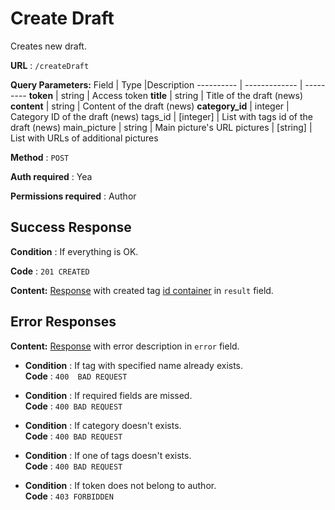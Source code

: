 # Create Draft

Creates new draft.

**URL** : `/createDraft`

**Query Parameters:** 
Field | Type |Description
---------- | ------------- | ---------
__token__ | string | Access token
__title__ | string | Title of the draft (news)
__content__ | string | Content of the draft (news)
__category_id__ | integer | Category ID of the draft (news)
tags_id | [integer] | List with tags id of the draft (news)
main_picture | string | Main picture's URL
pictures | [string] | List with URLs of additional pictures

**Method** : `POST`

**Auth required** : Yea

**Permissions required** : Author

## Success Response

**Condition** : If everything is OK.

**Code** : `201 CREATED`

**Content:** [Response](../types/response.md) with created tag [id container](../types/idcont.md) in `result` field.



## Error Responses
**Content:** [Response](../types/response.md) with error description in `error` field.

* **Condition** : If tag with specified name already exists.  
**Code** : `400  BAD REQUEST`

* **Condition** : If required fields are missed.  
**Code** : `400 BAD REQUEST`

* **Condition** : If category doesn't exists.  
**Code** : `400 BAD REQUEST`

* **Condition** : If one of tags doesn't exists.  
**Code** : `400 BAD REQUEST`

* **Condition** : If token does not belong to author.  
**Code** : `403 FORBIDDEN`




